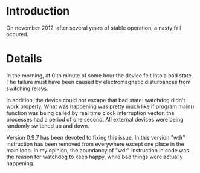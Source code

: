 # Introduction #

On november 2012, after several years of stable operation, a nasty fail occured.

# Details #
In the morning, at 0'th minute of some hour the device felt into a bad state. The failure must have been caused by electromagnetic disturbances from switching relays.

In addition, the device could not escape that bad state: watchdog didn't work properly. What was happening was pretty much like if program main() function was being called by real time clock interruption vector: the processes had a period of one second. All external devices were being randomly switched up and down.

Version 0.9.7 has been devoted to fixing this issue. In this version "wdr" instruction has been removed from everywhere except one place in the main loop. In my opinion, the abundancy of "wdr" instruction in code was the reason for watchdog to keep happy, while bad things were actually happening.
